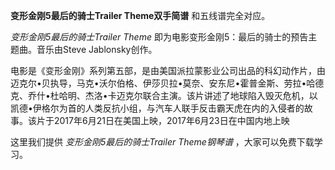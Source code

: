 

**变形金刚5最后的骑士Trailer Theme双手简谱** 和五线谱完全对应。

_变形金刚5最后的骑士Trailer Theme_ 即为电影变形金刚5：最后的骑士的预告主题曲。音乐由Steve Jablonsky创作。

电影是《变形金刚》系列第五部，是由美国派拉蒙影业公司出品的科幻动作片，由迈克尔•贝执导，马克•沃尔伯格、伊莎贝拉•莫奈、安东尼•霍普金斯、劳拉•哈德克、乔什•杜哈明、杰洛•卡迈克尔联合主演。该片讲述了地球陷入毁灭危机，以凯德•伊格尔为首的人类反抗小组，与汽车人联手反击霸天虎在内的入侵者的故事。该片于2017年6月21日在美国上映，2017年6月23日在中国内地上映

这里我们提供 _变形金刚5最后的骑士Trailer Theme钢琴谱_ ，大家可以免费下载学习。

